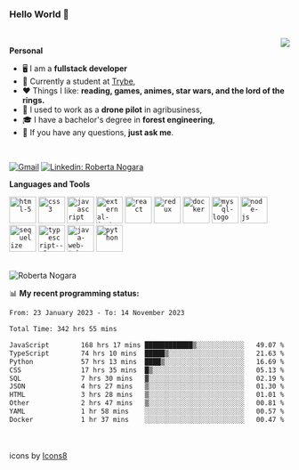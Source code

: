 ### Hello World 👋

<br />

<img align="right" src="https://github.blog/wp-content/uploads/2018/10/46896184-b679fc80-ce30-11e8-88bf-921e9b788f7c.gif?resize=200%2C200"  />

**Personal**
- 🖥️ I am a **fullstack developer**
- 📖 Currently a student at [Trybe](https://www.betrybe.com/),
- ❤️ Things I like: **reading, games, animes, star wars, and the lord of the rings.** 
- 🌾 I used to work as a **drone pilot** in agribusiness,
- 🎓 I have a bachelor's degree in **forest engineering**,
- 💬 If you have any questions, **just ask me**.

<br />

[![Gmail](https://img.icons8.com/neon/96/gmail.png)](mailto:r.nogara.dev@gmail.com)
[![Linkedin: Roberta Nogara](https://img.icons8.com/neon/96/linkedin.png)](https://www.linkedin.com/in/robertanogara/)

**Languages and Tools**  

<code><img width="48" height="48" src="https://img.icons8.com/fluency/48/html-5.png" alt="html-5"/></code>
<code><img width="48" height="48" src="https://img.icons8.com/fluency/48/css3.png" alt="css3"/></code>
<code><img width="48" height="48" src="https://img.icons8.com/fluency/48/javascript.png" alt="javascript"/></code>
<code><img width="48" height="48" src="https://img.icons8.com/external-tal-revivo-color-tal-revivo/48/external-jest-can-collect-code-coverage-information-from-entire-projects-logo-color-tal-revivo.png" alt="external-jest-can-collect-code-coverage-information-from-entire-projects-logo-color-tal-revivo"/></code>
<code><img width="48" height="48" src="https://img.icons8.com/office/40/react.png" alt="react"/></code>
<code><img width="48" height="48" src="https://img.icons8.com/color/48/redux.png" alt="redux"/></code>
<code><img width="48" height="48" src="https://img.icons8.com/fluency/48/docker.png" alt="docker"/></code>
<code><img width="48" height="48" src="https://img.icons8.com/fluency/48/mysql-logo.png" alt="mysql-logo"/></code>
<code><img width="48" height="48" src="https://img.icons8.com/fluency/48/node-js.png" alt="node-js"/></code>
<code><img width="48" height="48" src="https://cdn.icon-icons.com/icons2/2415/PNG/512/sequelize_original_logo_icon_146348.png" alt="sequelize"/></code>
<code><img width="48" height="48" src="https://img.icons8.com/fluency/48/typescript--v2.png" alt="typescript--v2"/></code>
<code><img width="48" height="48" src="https://img.icons8.com/color/48/java-web-token.png" alt="java-web-token"/></code>
<code><img width="48" height="48" src="https://img.icons8.com/fluency/48/python.png" alt="python"/></code>

<br />
<img src="https://github-readme-stats.vercel.app/api?username=rnogara&count_private=true&show_icons=true" alt="Roberta Nogara" />
<br />

📊 **My recent programming status:**
<!--START_SECTION:waka-->

```txt
From: 23 January 2023 - To: 14 November 2023

Total Time: 342 hrs 55 mins

JavaScript        168 hrs 17 mins ████████████▒░░░░░░░░░░░░   49.07 %
TypeScript        74 hrs 10 mins  █████▒░░░░░░░░░░░░░░░░░░░   21.63 %
Python            57 hrs 13 mins  ████▒░░░░░░░░░░░░░░░░░░░░   16.69 %
CSS               17 hrs 35 mins  █▒░░░░░░░░░░░░░░░░░░░░░░░   05.13 %
SQL               7 hrs 30 mins   ▓░░░░░░░░░░░░░░░░░░░░░░░░   02.19 %
JSON              4 hrs 27 mins   ▒░░░░░░░░░░░░░░░░░░░░░░░░   01.30 %
HTML              3 hrs 28 mins   ▒░░░░░░░░░░░░░░░░░░░░░░░░   01.01 %
Other             2 hrs 47 mins   ▒░░░░░░░░░░░░░░░░░░░░░░░░   00.81 %
YAML              1 hr 58 mins    ░░░░░░░░░░░░░░░░░░░░░░░░░   00.57 %
Docker            1 hr 37 mins    ░░░░░░░░░░░░░░░░░░░░░░░░░   00.47 %
```

<!--END_SECTION:waka-->

<br />
<br />
icons by <a href="https://icons8.com">Icons8</a>
